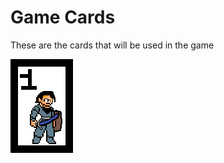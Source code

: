# Game Cards

These are the cards that will be used in the game

![Grilik](https://github.com/NarenAnandh/Grilik/blob/master/Gui/Cards/Card1.png)
